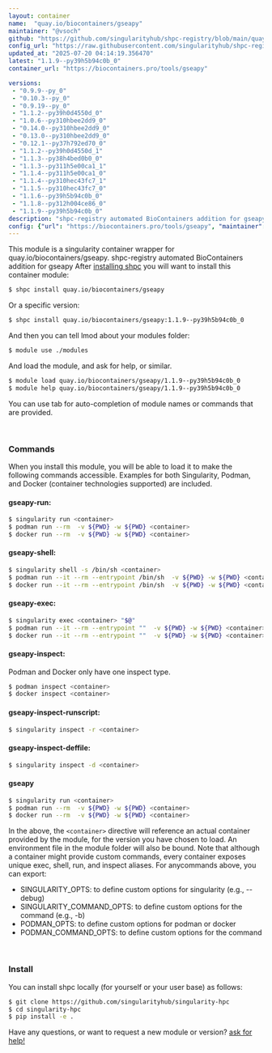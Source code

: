 ```yaml
---
layout: container
name:  "quay.io/biocontainers/gseapy"
maintainer: "@vsoch"
github: "https://github.com/singularityhub/shpc-registry/blob/main/quay.io/biocontainers/gseapy/container.yaml"
config_url: "https://raw.githubusercontent.com/singularityhub/shpc-registry/main/quay.io/biocontainers/gseapy/container.yaml"
updated_at: "2025-07-20 04:14:19.356470"
latest: "1.1.9--py39h5b94c0b_0"
container_url: "https://biocontainers.pro/tools/gseapy"

versions:
 - "0.9.9--py_0"
 - "0.10.3--py_0"
 - "0.9.19--py_0"
 - "1.1.2--py39h0d4550d_0"
 - "1.0.6--py310hbee2dd9_0"
 - "0.14.0--py310hbee2dd9_0"
 - "0.13.0--py310hbee2dd9_0"
 - "0.12.1--py37h792ed70_0"
 - "1.1.2--py39h0d4550d_1"
 - "1.1.3--py38h4bed0b0_0"
 - "1.1.3--py311h5e00ca1_1"
 - "1.1.4--py311h5e00ca1_0"
 - "1.1.4--py310hec43fc7_1"
 - "1.1.5--py310hec43fc7_0"
 - "1.1.6--py39h5b94c0b_0"
 - "1.1.8--py312h004ce86_0"
 - "1.1.9--py39h5b94c0b_0"
description: "shpc-registry automated BioContainers addition for gseapy"
config: {"url": "https://biocontainers.pro/tools/gseapy", "maintainer": "@vsoch", "description": "shpc-registry automated BioContainers addition for gseapy", "latest": {"1.1.9--py39h5b94c0b_0": "sha256:0818e2dc11c7b3337614df451387c819441145f0ce87c383d4f114473b693ccd"}, "tags": {"0.9.9--py_0": "sha256:14e74a8b356765826c2b202a7b99928fa3d5ff901f59e7d6be98191da394fe23", "0.10.3--py_0": "sha256:cf64de5b410f92683a319199a544b52f364c15263d996660b9c5dd703725e72e", "0.9.19--py_0": "sha256:dfc12e9063073cc1feecb68f06a3537f6d5f8fab06a2e099690f9d4540a9d395", "1.1.2--py39h0d4550d_0": "sha256:12a7205cdd03856abdcfb98d1ffe756c8d139bf4b8e42157e06b79c8aa5853cd", "1.0.6--py310hbee2dd9_0": "sha256:4db772d105540c49af8029d5fb8ebec87293bf28cc7baa16a91d2b393f5e0de2", "0.14.0--py310hbee2dd9_0": "sha256:39fa87ce51d0e8778140123aebe5c2a899cf25cc3019b4f2dfc3ccb6895a844a", "0.13.0--py310hbee2dd9_0": "sha256:071cc1007f7c6ee1fd2f3a97475727ccec4f10d5877baf9e51816e3e2d7b893b", "0.12.1--py37h792ed70_0": "sha256:9e8f8b70b83594a5bb85a76fee698812f368cc399f0e4af4bde1db72c4af51ef", "1.1.2--py39h0d4550d_1": "sha256:a222035f19d974f493181c1f28c9d1b6aa1d42ce858620e0c8d185aa362df820", "1.1.3--py38h4bed0b0_0": "sha256:20cf08718be4d4bd19cc271a35d893b82853c942d89015e1daf8df0d0c61a24b", "1.1.3--py311h5e00ca1_1": "sha256:d98e657c82073c3a092ec789d473ef7c0dc2ee5ccf523535e25d3e739925e723", "1.1.4--py311h5e00ca1_0": "sha256:a1e1fe5a4a7c65ad29df0a8e94cc96a766ea152c090ab752dff212b3eba67418", "1.1.4--py310hec43fc7_1": "sha256:49a255a77452c1084a03bfb18829431536009d89ed0aa92a90703eb93ee0cd4c", "1.1.5--py310hec43fc7_0": "sha256:6ce07e70de0ffacc8f4f12d5fe98f8f7cdaa54c5ea3e94d5533bb0ce5512af51", "1.1.6--py39h5b94c0b_0": "sha256:dfd9700dd62a49ec262207b22040b82b1b4fa6f3761e9e39481ed93c0f2ce1fc", "1.1.8--py312h004ce86_0": "sha256:ee6967579da1922762481011f48c3dbc7bc1017cae1fdcab4cdf64485a9a9d28", "1.1.9--py39h5b94c0b_0": "sha256:0818e2dc11c7b3337614df451387c819441145f0ce87c383d4f114473b693ccd"}, "docker": "quay.io/biocontainers/gseapy"}
---
```


This module is a singularity container wrapper for quay.io/biocontainers/gseapy.
shpc-registry automated BioContainers addition for gseapy
After [installing shpc](#install) you will want to install this container module:


```bash
$ shpc install quay.io/biocontainers/gseapy
```

Or a specific version:

```bash
$ shpc install quay.io/biocontainers/gseapy:1.1.9--py39h5b94c0b_0
```

And then you can tell lmod about your modules folder:

```bash
$ module use ./modules
```

And load the module, and ask for help, or similar.

```bash
$ module load quay.io/biocontainers/gseapy/1.1.9--py39h5b94c0b_0
$ module help quay.io/biocontainers/gseapy/1.1.9--py39h5b94c0b_0
```

You can use tab for auto-completion of module names or commands that are provided.

<br>

### Commands

When you install this module, you will be able to load it to make the following commands accessible.
Examples for both Singularity, Podman, and Docker (container technologies supported) are included.

#### gseapy-run:

```bash
$ singularity run <container>
$ podman run --rm  -v ${PWD} -w ${PWD} <container>
$ docker run --rm  -v ${PWD} -w ${PWD} <container>
```

#### gseapy-shell:

```bash
$ singularity shell -s /bin/sh <container>
$ podman run --it --rm --entrypoint /bin/sh  -v ${PWD} -w ${PWD} <container>
$ docker run --it --rm --entrypoint /bin/sh  -v ${PWD} -w ${PWD} <container>
```

#### gseapy-exec:

```bash
$ singularity exec <container> "$@"
$ podman run --it --rm --entrypoint ""  -v ${PWD} -w ${PWD} <container> "$@"
$ docker run --it --rm --entrypoint ""  -v ${PWD} -w ${PWD} <container> "$@"
```

#### gseapy-inspect:

Podman and Docker only have one inspect type.

```bash
$ podman inspect <container>
$ docker inspect <container>
```

#### gseapy-inspect-runscript:

```bash
$ singularity inspect -r <container>
```

#### gseapy-inspect-deffile:

```bash
$ singularity inspect -d <container>
```



#### gseapy

```bash
$ singularity run <container>
$ podman run --rm  -v ${PWD} -w ${PWD} <container>
$ docker run --rm  -v ${PWD} -w ${PWD} <container>
```


In the above, the `<container>` directive will reference an actual container provided
by the module, for the version you have chosen to load. An environment file in the
module folder will also be bound. Note that although a container
might provide custom commands, every container exposes unique exec, shell, run, and
inspect aliases. For anycommands above, you can export:

 - SINGULARITY_OPTS: to define custom options for singularity (e.g., --debug)
 - SINGULARITY_COMMAND_OPTS: to define custom options for the command (e.g., -b)
 - PODMAN_OPTS: to define custom options for podman or docker
 - PODMAN_COMMAND_OPTS: to define custom options for the command

<br>

### Install

You can install shpc locally (for yourself or your user base) as follows:

```bash
$ git clone https://github.com/singularityhub/singularity-hpc
$ cd singularity-hpc
$ pip install -e .
```

Have any questions, or want to request a new module or version? [ask for help!](https://github.com/singularityhub/singularity-hpc/issues)